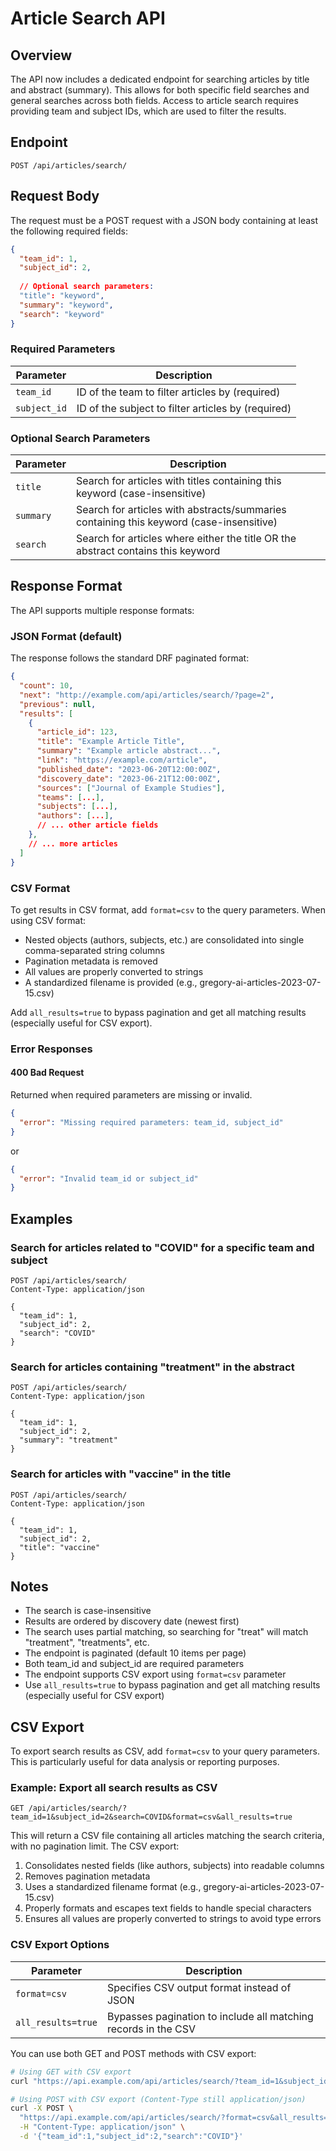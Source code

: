 # Article Search API

## Overview
The API now includes a dedicated endpoint for searching articles by title and abstract (summary). This allows for both specific field searches and general searches across both fields. Access to article search requires providing team and subject IDs, which are used to filter the results.

## Endpoint

```
POST /api/articles/search/
```

## Request Body

The request must be a POST request with a JSON body containing at least the following required fields:

```json
{
  "team_id": 1,
  "subject_id": 2,
  
  // Optional search parameters:
  "title": "keyword",
  "summary": "keyword",
  "search": "keyword"
}
```

### Required Parameters

| Parameter | Description |
|-----------|-------------|
| `team_id` | ID of the team to filter articles by (required) |
| `subject_id` | ID of the subject to filter articles by (required) |

### Optional Search Parameters

| Parameter | Description |
|-----------|-------------|
| `title`   | Search for articles with titles containing this keyword (case-insensitive) |
| `summary` | Search for articles with abstracts/summaries containing this keyword (case-insensitive) |
| `search`  | Search for articles where either the title OR the abstract contains this keyword |

## Response Format

The API supports multiple response formats:

### JSON Format (default)

The response follows the standard DRF paginated format:

```json
{
  "count": 10,
  "next": "http://example.com/api/articles/search/?page=2",
  "previous": null,
  "results": [
    {
      "article_id": 123,
      "title": "Example Article Title",
      "summary": "Example article abstract...",
      "link": "https://example.com/article",
      "published_date": "2023-06-20T12:00:00Z",
      "discovery_date": "2023-06-21T12:00:00Z",
      "sources": ["Journal of Example Studies"],
      "teams": [...],
      "subjects": [...],
      "authors": [...],
      // ... other article fields
    },
    // ... more articles
  ]
}
```

### CSV Format

To get results in CSV format, add `format=csv` to the query parameters. When using CSV format:

- Nested objects (authors, subjects, etc.) are consolidated into single comma-separated string columns
- Pagination metadata is removed
- All values are properly converted to strings
- A standardized filename is provided (e.g., gregory-ai-articles-2023-07-15.csv)

Add `all_results=true` to bypass pagination and get all matching results (especially useful for CSV export).

### Error Responses

#### 400 Bad Request
Returned when required parameters are missing or invalid.

```json
{
  "error": "Missing required parameters: team_id, subject_id"
}
```

or

```json
{
  "error": "Invalid team_id or subject_id"
}
```

## Examples

### Search for articles related to "COVID" for a specific team and subject

```
POST /api/articles/search/
Content-Type: application/json

{
  "team_id": 1,
  "subject_id": 2,
  "search": "COVID"
}
```

### Search for articles containing "treatment" in the abstract

```
POST /api/articles/search/
Content-Type: application/json

{
  "team_id": 1,
  "subject_id": 2,
  "summary": "treatment"
}
```

### Search for articles with "vaccine" in the title

```
POST /api/articles/search/
Content-Type: application/json

{
  "team_id": 1,
  "subject_id": 2,
  "title": "vaccine"
}
```

## Notes
- The search is case-insensitive
- Results are ordered by discovery date (newest first)
- The search uses partial matching, so searching for "treat" will match "treatment", "treatments", etc.
- The endpoint is paginated (default 10 items per page)
- Both team_id and subject_id are required parameters
- The endpoint supports CSV export using `format=csv` parameter
- Use `all_results=true` to bypass pagination and get all matching results (especially useful for CSV export)

## CSV Export

To export search results as CSV, add `format=csv` to your query parameters. This is particularly useful for data analysis or reporting purposes.

### Example: Export all search results as CSV

```
GET /api/articles/search/?team_id=1&subject_id=2&search=COVID&format=csv&all_results=true
```

This will return a CSV file containing all articles matching the search criteria, with no pagination limit. The CSV export:

1. Consolidates nested fields (like authors, subjects) into readable columns
2. Removes pagination metadata
3. Uses a standardized filename format (e.g., gregory-ai-articles-2023-07-15.csv)
4. Properly formats and escapes text fields to handle special characters
5. Ensures all values are properly converted to strings to avoid type errors

### CSV Export Options

| Parameter | Description |
|-----------|-------------|
| `format=csv` | Specifies CSV output format instead of JSON |
| `all_results=true` | Bypasses pagination to include all matching records in the CSV |

You can use both GET and POST methods with CSV export:

```bash
# Using GET with CSV export
curl "https://api.example.com/api/articles/search/?team_id=1&subject_id=2&search=COVID&format=csv&all_results=true"

# Using POST with CSV export (Content-Type still application/json)
curl -X POST \
  "https://api.example.com/api/articles/search/?format=csv&all_results=true" \
  -H "Content-Type: application/json" \
  -d '{"team_id":1,"subject_id":2,"search":"COVID"}'
```
